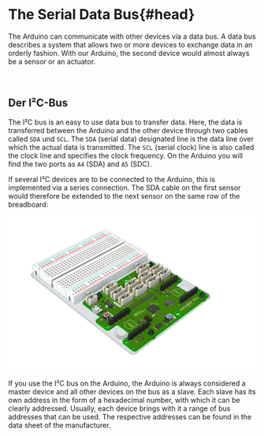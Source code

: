 # The Serial Data Bus{#head}

<div class="description">The Arduino can communicate with other devices via a data bus. A data bus describes a system that allows two or more devices to exchange data in an orderly fashion. With our Arduino, the second device would almost always be a sensor or an actuator.</div>
<div class="line">
    <br>
    <br>
</div>



## Der I²C-Bus
The I²C bus is an easy to use data bus to transfer data. Here, the data is transferred between the Arduino and the other device through two cables called `SDA` und `SCL`.
The `SDA` (serial data) designated line is the data line over which the actual data is transmitted. The  `SCL` (serial clock) line is also called the clock line and specifies the clock frequency. On the Arduino you will find the two ports as `A4` (SDA) and `A5` (SDC).

If several I²C devices are to be connected to the Arduino, this is implemented via a series connection. The SDA cable on the first sensor would therefore be extended to the next sensor on the same row of the breadboard:

![senseBox MCU with Breadboard](../pictures/mcu%20v2%20top.png)

If you use the I²C bus on the Arduino, the Arduino is always considered a master device and all other devices on the bus as a slave. Each slave has its own address in the form of a hexadecimal number, with which it can be clearly addressed. Usually, each device brings with it a range of bus addresses that can be used. The respective addresses can be found in the data sheet of the manufacturer.
